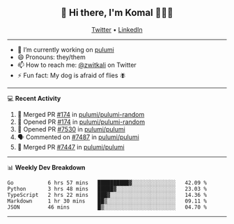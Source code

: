 <h2 align="center"> 👋 Hi there, I'm Komal 🧑🏾‍💻 </h2>
<p align="center">
    <a href="https://twitter.com/zwitkali">Twitter</a> •
    <a href="https://www.linkedin.com/in/komal-ali/">LinkedIn</a>
</p>

--------

- 🔭 I’m currently working on [pulumi](https://github.com/pulumi/pulumi)
- 😄 Pronouns: they/them
- 📫 How to reach me: [@zwitkali](https://twitter.com/zwitkali) on Twitter
- ⚡ Fun fact: My dog is afraid of flies 🪰

--------
💻 **Recent Activity**

<!--START_SECTION:activity-->
1. 🎉 Merged PR [#174](https://github.com/pulumi/pulumi-random/pull/174) in [pulumi/pulumi-random](https://github.com/pulumi/pulumi-random)
2. 💪 Opened PR [#174](https://github.com/pulumi/pulumi-random/pull/174) in [pulumi/pulumi-random](https://github.com/pulumi/pulumi-random)
3. 💪 Opened PR [#7530](https://github.com/pulumi/pulumi/pull/7530) in [pulumi/pulumi](https://github.com/pulumi/pulumi)
4. 🗣 Commented on [#7487](https://github.com/pulumi/pulumi/issues/7487) in [pulumi/pulumi](https://github.com/pulumi/pulumi)
5. 🎉 Merged PR [#7447](https://github.com/pulumi/pulumi/pull/7447) in [pulumi/pulumi](https://github.com/pulumi/pulumi)
<!--END_SECTION:activity-->

--------

📊 **Weekly Dev Breakdown**
<!--START_SECTION:waka-->
```text
Go           6 hrs 57 mins   ██████████▓░░░░░░░░░░░░░░   42.09 % 
Python       3 hrs 48 mins   █████▓░░░░░░░░░░░░░░░░░░░   23.03 % 
TypeScript   2 hrs 22 mins   ███▓░░░░░░░░░░░░░░░░░░░░░   14.36 % 
Markdown     1 hr 30 mins    ██▒░░░░░░░░░░░░░░░░░░░░░░   09.11 % 
JSON         46 mins         █▒░░░░░░░░░░░░░░░░░░░░░░░   04.70 % 
```
<!--END_SECTION:waka-->

--------